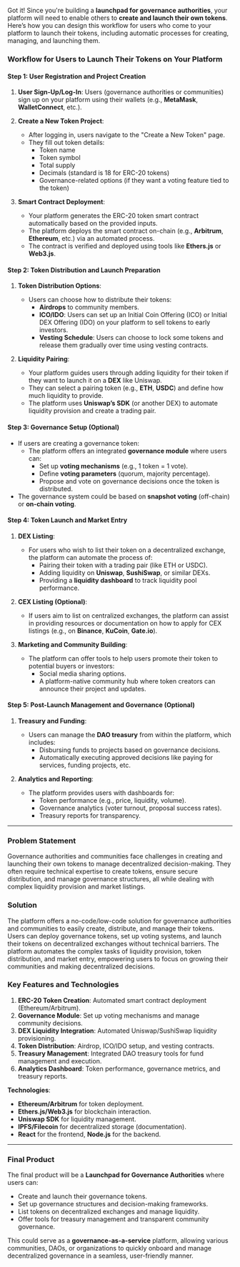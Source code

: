 Got it! Since you're building a **launchpad for governance authorities**, your platform will need to enable others to **create and launch their own tokens**. Here’s how you can design this workflow for users who come to your platform to launch their tokens, including automatic processes for creating, managing, and launching them.

### **Workflow for Users to Launch Their Tokens on Your Platform**

#### **Step 1: User Registration and Project Creation**

1. **User Sign-Up/Log-In**: Users (governance authorities or communities) sign up on your platform using their wallets (e.g., **MetaMask**, **WalletConnect**, etc.).
2. **Create a New Token Project**:

   - After logging in, users navigate to the "Create a New Token" page.
   - They fill out token details:
     - Token name
     - Token symbol
     - Total supply
     - Decimals (standard is 18 for ERC-20 tokens)
     - Governance-related options (if they want a voting feature tied to the token)

3. **Smart Contract Deployment**:
   - Your platform generates the ERC-20 token smart contract automatically based on the provided inputs.
   - The platform deploys the smart contract on-chain (e.g., **Arbitrum**, **Ethereum**, etc.) via an automated process.
   - The contract is verified and deployed using tools like **Ethers.js** or **Web3.js**.

#### **Step 2: Token Distribution and Launch Preparation**

1. **Token Distribution Options**:

   - Users can choose how to distribute their tokens:
     - **Airdrops** to community members.
     - **ICO/IDO**: Users can set up an Initial Coin Offering (ICO) or Initial DEX Offering (IDO) on your platform to sell tokens to early investors.
     - **Vesting Schedule**: Users can choose to lock some tokens and release them gradually over time using vesting contracts.

2. **Liquidity Pairing**:
   - Your platform guides users through adding liquidity for their token if they want to launch it on a **DEX** like Uniswap.
   - They can select a pairing token (e.g., **ETH**, **USDC**) and define how much liquidity to provide.
   - The platform uses **Uniswap’s SDK** (or another DEX) to automate liquidity provision and create a trading pair.

#### **Step 3: Governance Setup (Optional)**

- If users are creating a governance token:
  - The platform offers an integrated **governance module** where users can:
    - Set up **voting mechanisms** (e.g., 1 token = 1 vote).
    - Define **voting parameters** (quorum, majority percentage).
    - Propose and vote on governance decisions once the token is distributed.
- The governance system could be based on **snapshot voting** (off-chain) or **on-chain voting**.

#### **Step 4: Token Launch and Market Entry**

1. **DEX Listing**:

   - For users who wish to list their token on a decentralized exchange, the platform can automate the process of:
     - Pairing their token with a trading pair (like ETH or USDC).
     - Adding liquidity on **Uniswap**, **SushiSwap**, or similar DEXs.
     - Providing a **liquidity dashboard** to track liquidity pool performance.

2. **CEX Listing (Optional)**:

   - If users aim to list on centralized exchanges, the platform can assist in providing resources or documentation on how to apply for CEX listings (e.g., on **Binance**, **KuCoin**, **Gate.io**).

3. **Marketing and Community Building**:
   - The platform can offer tools to help users promote their token to potential buyers or investors:
     - Social media sharing options.
     - A platform-native community hub where token creators can announce their project and updates.

#### **Step 5: Post-Launch Management and Governance (Optional)**

1. **Treasury and Funding**:

   - Users can manage the **DAO treasury** from within the platform, which includes:
     - Disbursing funds to projects based on governance decisions.
     - Automatically executing approved decisions like paying for services, funding projects, etc.

2. **Analytics and Reporting**:
   - The platform provides users with dashboards for:
     - Token performance (e.g., price, liquidity, volume).
     - Governance analytics (voter turnout, proposal success rates).
     - Treasury reports for transparency.

---

### **Problem Statement**

Governance authorities and communities face challenges in creating and launching their own tokens to manage decentralized decision-making. They often require technical expertise to create tokens, ensure secure distribution, and manage governance structures, all while dealing with complex liquidity provision and market listings.

### **Solution**

The platform offers a no-code/low-code solution for governance authorities and communities to easily create, distribute, and manage their tokens. Users can deploy governance tokens, set up voting systems, and launch their tokens on decentralized exchanges without technical barriers. The platform automates the complex tasks of liquidity provision, token distribution, and market entry, empowering users to focus on growing their communities and making decentralized decisions.

### **Key Features and Technologies**

1. **ERC-20 Token Creation**: Automated smart contract deployment (Ethereum/Arbitrum).
2. **Governance Module**: Set up voting mechanisms and manage community decisions.
3. **DEX Liquidity Integration**: Automated Uniswap/SushiSwap liquidity provisioning.
4. **Token Distribution**: Airdrop, ICO/IDO setup, and vesting contracts.
5. **Treasury Management**: Integrated DAO treasury tools for fund management and execution.
6. **Analytics Dashboard**: Token performance, governance metrics, and treasury reports.

**Technologies**:

- **Ethereum/Arbitrum** for token deployment.
- **Ethers.js/Web3.js** for blockchain interaction.
- **Uniswap SDK** for liquidity management.
- **IPFS/Filecoin** for decentralized storage (documentation).
- **React** for the frontend, **Node.js** for the backend.

---

### **Final Product**

The final product will be a **Launchpad for Governance Authorities** where users can:

- Create and launch their governance tokens.
- Set up governance structures and decision-making frameworks.
- List tokens on decentralized exchanges and manage liquidity.
- Offer tools for treasury management and transparent community governance.

This could serve as a **governance-as-a-service** platform, allowing various communities, DAOs, or organizations to quickly onboard and manage decentralized governance in a seamless, user-friendly manner.
